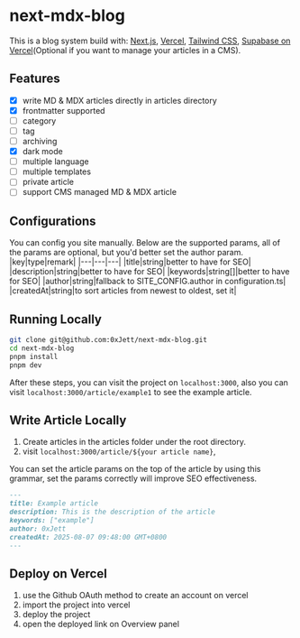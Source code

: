 # next-mdx-blog

This is a blog system build with: [Next.js](https://nextjs.org/), [Vercel](https://vercel.com/home), [Tailwind CSS](https://tailwindcss.com/), [Supabase on Vercel](https://vercel.com/docs/integrations)(Optional if you want to manage your articles in a CMS).

## Features

- [x] write MD & MDX articles directly in articles directory
- [x] frontmatter supported
- [ ] category
- [ ] tag
- [ ] archiving
- [x] dark mode
- [ ] multiple language
- [ ] multiple templates
- [ ] private article
- [ ] support CMS managed MD & MDX article

## Configurations

You can config you site manually.
Below are the supported params, all of the params are optional, but you'd better set the author param.
|key|type|remark|
|---|---|---|
|title|string|better to have for SEO|
|description|string|better to have for SEO|
|keywords|string[]|better to have for SEO|
|author|string|fallback to SITE_CONFIG.author in configuration.ts|
|createdAt|string|to sort articles from newest to oldest, set it|

## Running Locally

```bash
git clone git@github.com:0xJett/next-mdx-blog.git
cd next-mdx-blog
pnpm install
pnpm dev
```

After these steps, you can visit the project on `localhost:3000`, also you can visit `localhost:3000/article/example1` to see the example article.

## Write Article Locally

1. Create articles in the articles folder under the root directory.
2. visit `localhost:3000/article/${your article name}`,

You can set the article params on the top of the article by using this grammar, set the params correctly will improve SEO effectiveness.

```markdown
---
title: Example article
description: This is the description of the article
keywords: ["example"]
author: 0xJett
createdAt: 2025-08-07 09:48:00 GMT+0800
---
```

## Deploy on Vercel

1. use the Github OAuth method to create an account on vercel
2. import the project into vercel
3. deploy the project
4. open the deployed link on Overview panel
